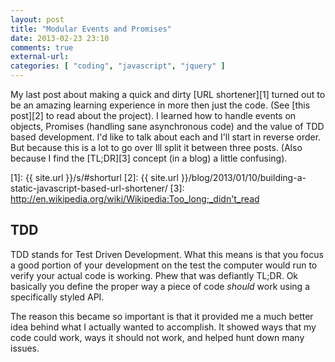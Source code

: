 ```yaml
---
layout: post
title: "Modular Events and Promises"
date: 2013-02-23 23:10
comments: true
external-url: 
categories: [ "coding", "javascript", "jquery" ]
---
```

My last post about making a quick and dirty [URL shortener][1] turned out to be
an amazing learning experience in more then just the code. (See [this post][2]
to read about the project). I learned how to handle events on objects, Promises
(handling sane asynchronous code) and the value of TDD based development. I'd
like to talk about each and I'll start in reverse order. But because this is a
lot to go over Ill split it between three posts. (Also because I find the
[TL;DR][3] concept (in a blog) a little confusing).

[1]: {{ site.url }}/s/#shorturl
[2]: {{ site.url }}/blog/2013/01/10/building-a-static-javascript-based-url-shortener/
[3]: http://en.wikipedia.org/wiki/Wikipedia:Too_long;_didn't_read

## TDD ##

TDD stands for Test Driven Development. What this means is that you focus a good
portion of your development on the test the computer would run to verify your
actual code is working. Phew that was defiantly TL;DR. Ok basically you define
the proper way a piece of code _should_ work using a specifically styled API.

The reason this became so important is that it provided me a much better idea
behind what I actually wanted to accomplish. It showed ways that my code could
work, ways it should not work, and helped hunt down many issues.
